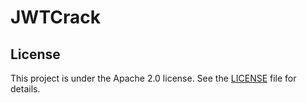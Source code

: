 # JWTCrack

## License

This project is under the Apache 2.0 license. See the [LICENSE](LICENSE) file for details.
